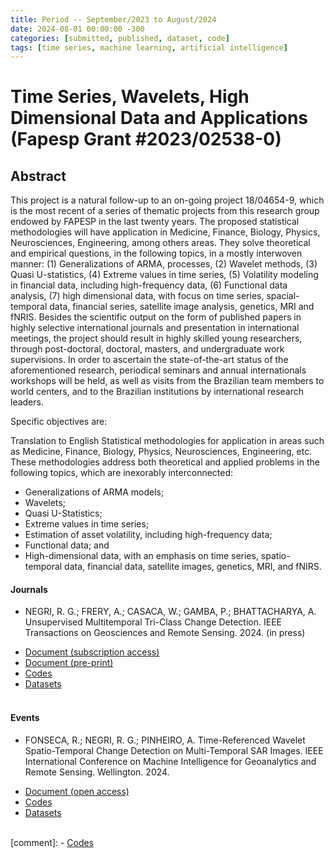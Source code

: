 ```yaml
---
title: Period -- September/2023 to August/2024
date: 2024-08-01 00:00:00 -300
categories: [submitted, published, dataset, code]
tags: [time series, machine learning, artificial intelligence]  
---
```


# Time Series, Wavelets, High Dimensional Data and Applications (Fapesp Grant #2023/02538-0)

## Abstract

This project is a natural follow-up to an on-going project 18/04654-9, which is the most recent of a series of thematic projects from this research group endowed by FAPESP in the last twenty years. The proposed statistical methodologies will have application in Medicine, Finance, Biology, Physics, Neurosciences, Engineering, among others areas. They solve theoretical and empirical questions, in the following topics, in a mostly interwoven manner: (1) Generalizations of ARMA, processes, (2) Wavelet methods, (3) Quasi U-statistics, (4) Extreme values in time series, (5) Volatility modeling in financial data, including high-frequency data, (6) Functional data analysis, (7) high dimensional data, with focus on time series, spacial-temporal data, financial series, satellite image analysis, genetics, MRI and fNRIS. Besides the scientific output on the form of published papers in highly selective international journals and presentation in international meetings, the project should result in highly skilled young researchers, through post-doctoral, doctoral, masters, and undergraduate work supervisions. In order to ascertain the state-of-the-art status of the aforementioned research, periodical seminars and annual internationals workshops will be held, as well as visits from the Brazilian team members to world centers, and to the Brazilian institutions by international research leaders.

Specific objectives are:

Translation to English
Statistical methodologies for application in areas such as Medicine, Finance, Biology, Physics, Neurosciences, Engineering, etc. These methodologies address both theoretical and applied problems in the following topics, which are inexorably interconnected:

* Generalizations of ARMA models; 
* Wavelets; 
* Quasi U-Statistics;
* Extreme values in time series;
* Estimation of asset volatility, including high-frequency data; 
* Functional data; and
* High-dimensional data, with an emphasis on time series, spatio-temporal data, financial data, satellite images, genetics, MRI, and fNIRS.


#### Journals

* NEGRI, R. G.; FRERY, A.; CASACA, W.; GAMBA, P.; BHATTACHARYA, A. Unsupervised Multitemporal Tri-Class Change Detection. IEEE Transactions on Geosciences and Remote Sensing. 2024. (in press)

- [Document (subscription access)](https://doi.org/)
- [Document (pre-print)](10.36227/techrxiv.170630484.41436032/v1)
- [Codes](https://github.com/rogerionegri/UTCM)
- [Datasets](https://drive.google.com/drive/folders/1ebUcIl3MxlfoGgzm-caPhAXEXFoe5Fg8?usp=sharing)
<br/><br/>

#### Events

* FONSECA, R.; NEGRI, R. G.; PINHEIRO, A. Time-Referenced Wavelet Spatio-Temporal Change Detection on Multi-Temporal SAR Images. IEEE International Conference on Machine Intelligence for Geoanalytics and Remote Sensing. Wellington. 2024.

- [Document (open access)](https://doi.org/)
- [Codes](https://doi.org/)
- [Datasets](https://doi.org/)
<br/><br/>



[comment]: - [Codes](https://github.com/SoftwareImpacts/SIMPAC-2023-185)
